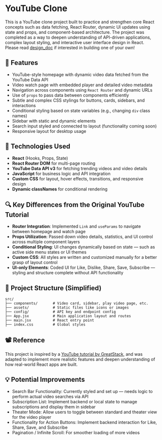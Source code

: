 # YouTube Clone
This is a YouTube clone project built to practice and strengthen core React concepts such as data fetching, React Router, dynamic UI updates using state and props, and component-based architecture. The project was completed as a way to deepen understanding of API-driven applications, complex layout styling, and interactive user interface design in React. Please read [design_doc](Youtube_Clone_Design_Document.md) if interested in building one of your own! 

## 🚀 Features
- YouTube-style homepage with dynamic video data fetched from the YouTube Data API
- Video watch page with embedded player and detailed video metadata
- Navigation across components using `React Router` and dynamic URLs
- Use of `props` to pass data between components efficiently
- Subtle and complex CSS stylings for buttons, cards, sidebars, and interactions
- Conditional styling based on state variables (e.g., changing `div` class names)
- Sidebar with static and dynamic elements
- Search input styled and connected to layout (functionality coming soon)
- Responsive layout for desktop usage

## 🧠 Technologies Used
- **React** (Hooks, Props, State)
- **React Router DOM** for multi-page routing
- **YouTube Data API v3** for fetching trending videos and video details
- **JavaScript** for business logic and API integration
- **Custom CSS** for layout, hover effects, transitions, and responsive design
- **Dynamic classNames** for conditional rendering

## 🔍 Key Differences from the Original YouTube Tutorial
- **Router Integration**: Implemented `Link` and `useParams` to navigate between homepage and watch page
- **Props Utilization**: Passed down video details, statistics, and UI control across multiple component layers
- **Conditional Styling**: UI changes dynamically based on state — such as active side menu states or UI themes
- **Custom CSS**: All styles are written and customized manually for a better grasp of layout control
- **UI-only Elements**: Coded UI for Like, Dislike, Share, Save, Subscribe — styling and structure complete without API functionality

## 📁 Project Structure (Simplified)
```
src/
├── components/       # Video card, sidebar, play video page, etc.
├── assets/           # Static files like icons or images
├── config/           # API key and endpoint config
├── App.jsx           # Main application layout and routes
├── main.jsx          # React entry point
├── index.css         # Global styles
```

## 📽️ Reference
This project is inspired by a [YouTube tutorial by GreatStack](https://www.youtube.com/watch?v=Zb1zVeXLUf8&list=PLjwm_8O3suyMMs7kfDD-p-yIhlmEgJkDj&index=4), and was adapted to implement more realistic features and deepen understanding of how real-world React apps are built.

## 💡 Potential Improvements
- Search Bar Functionality: Currently styled and set up — needs logic to perform actual video searches via API
- Subscription List: Implement backend or local state to manage subscriptions and display them in sidebar
- Theater Mode: Allow users to toggle between standard and theater view for the video player
- Functionality for Action Buttons: Implement backend interaction for Like, Share, Save, and Subscribe
- Pagination / Infinite Scroll: For smoother loading of more videos
